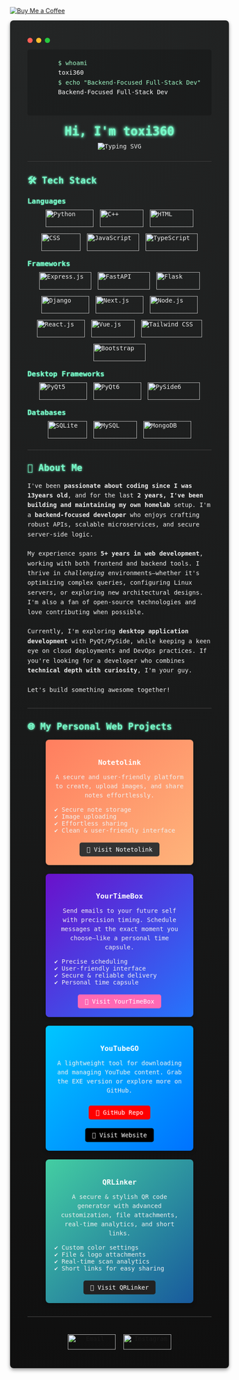 [![Buy Me a Coffee](https://img.shields.io/badge/-Buy%20Me%20a%20Coffee-ffdd00?logo=buymeacoffee&logoColor=black&style=for-the-badge)](https://buymeacoffee.com/toxi360)

<div style="
  background: radial-gradient(circle at top left, #242626, #0f0f0f);
  color: #eeeeee;
  border-radius: 8px;
  padding: 40px;
  font-family: 'Fira Code', monospace;
  box-shadow: 0 4px 8px rgba(0,0,0,0.4);
">

  <!-- Mac Style Window Buttons -->
  <div style="display: flex; align-items: center; margin-bottom: 15px;">
    <span style="background-color: #ff5f56; width: 12px; height: 12px; border-radius: 50%; margin-right: 8px;"></span>
    <span style="background-color: #ffbd2e; width: 12px; height: 12px; border-radius: 50%; margin-right: 8px;"></span>
    <span style="background-color: #27c93f; width: 12px; height: 12px; border-radius: 50%;"></span>
  </div>

  <!-- Terminal-Like Intro -->
  <div style="
    background-color: rgba(0, 0, 0, 0.2);
    padding: 20px;
    border-radius: 5px;
    margin-bottom: 20px;
    font-size: 14px;
    color: #cfcfcf;
    line-height: 1.6;
  ">
    <pre style="margin: 0; font-family: 'Fira Code', monospace; color: #a0f7c5;">
      $ whoami
      <span style="color: #fff;">toxi360</span>
      $ echo "Backend-Focused Full-Stack Dev"
      <span style="color: #fff;">Backend-Focused Full-Stack Dev</span>
    </pre>
  </div>

  <!-- Header / Greeting -->
  <div align="center" style="margin-bottom: 20px;">
    <h1 style="
      display: inline-block;
      font-weight: bold;
      margin: 0;
      color: #76f9c7;
      text-shadow: 0 0 4px #76f9c7, 0 0 8px #76f9c7;
    ">
      Hi, I'm toxi360
    </h1>
  </div>

  <!-- Typing SVG -->
  <p align="center" style="margin-top: -10px;">
    <img
      src="https://readme-typing-svg.herokuapp.com?size=25&duration=2500&color=53F7D4&center=true&vCenter=true&lines=Backend-Focused+Dev;Linux+Enthusiast;Always+Learning!"
      alt="Typing SVG"
    />
  </p>

  <hr style="border: none; border-bottom: 1px solid #444; margin: 25px 0;" />

  <!-- Tech Stack Section -->
  <h2 style="
    color: #76f9c7;
    text-shadow: 0 0 4px #76f9c7;
  ">
    🛠️ Tech Stack
  </h2>

  <!-- Languages -->
  <h3 style="
    margin: 10px 0;
    color: #76f9c7;
    text-shadow: 0 0 2px #76f9c7;
  ">
    Languages
  </h3>
  <div style="display: flex; flex-wrap: wrap; gap: 15px; justify-content: center;">
    <img
      src="https://img.shields.io/badge/Python-3776AB?style=for-the-badge&logo=python&logoColor=white"
      alt="Python"
      width="110"
      height="40"
    />
    <img
      src="https://img.shields.io/badge/C++-00599C?style=for-the-badge&logo=c%2B%2B&logoColor=white"
      alt="C++"
      width="100"
      height="40"
    />
    <img
      src="https://img.shields.io/badge/HTML-E34F26?style=for-the-badge&logo=html5&logoColor=white"
      alt="HTML"
      width="100"
      height="40"
    />
    <img
      src="https://img.shields.io/badge/CSS-1572B6?style=for-the-badge&logo=css3&logoColor=white"
      alt="CSS"
      width="90"
      height="40"
    />
    <img
      src="https://img.shields.io/badge/JavaScript-F7DF1E?style=for-the-badge&logo=javascript&logoColor=black"
      alt="JavaScript"
      width="120"
      height="40"
    />
    <img
      src="https://img.shields.io/badge/TypeScript-3178C6?style=for-the-badge&logo=typescript&logoColor=white"
      alt="TypeScript"
      width="120"
      height="40"
    />
  </div>

  <!-- Frameworks -->
  <h3 style="
    margin: 20px 0 10px 0;
    color: #76f9c7;
    text-shadow: 0 0 2px #76f9c7;
  ">
    Frameworks
  </h3>
  <div style="display: flex; flex-wrap: wrap; gap: 15px; justify-content: center;">
    <img
      src="https://img.shields.io/badge/Express.js-000000?style=for-the-badge&logo=express&logoColor=white"
      alt="Express.js"
      width="120"
      height="40"
    />
    <img
      src="https://img.shields.io/badge/FastAPI-009688?style=for-the-badge&logo=fastapi&logoColor=white"
      alt="FastAPI"
      width="120"
      height="40"
    />
    <img
      src="https://img.shields.io/badge/Flask-000000?style=for-the-badge&logo=flask&logoColor=white"
      alt="Flask"
      width="100"
      height="40"
    />
    <img
      src="https://img.shields.io/badge/Django-092E20?style=for-the-badge&logo=django&logoColor=white"
      alt="Django"
      width="110"
      height="40"
    />
    <img
      src="https://img.shields.io/badge/Next.js-000000?style=for-the-badge&logo=next.js&logoColor=white"
      alt="Next.js"
      width="110"
      height="40"
    />
    <img
      src="https://img.shields.io/badge/Node.js-339933?style=for-the-badge&logo=node.js&logoColor=white"
      alt="Node.js"
      width="110"
      height="40"
    />
    <img
      src="https://img.shields.io/badge/React.js-61DAFB?style=for-the-badge&logo=react&logoColor=black"
      alt="React.js"
      width="110"
      height="40"
    />
    <img
      src="https://img.shields.io/badge/Vue.js-4FC08D?style=for-the-badge&logo=vue.js&logoColor=white"
      alt="Vue.js"
      width="100"
      height="40"
    />
    <img
      src="https://img.shields.io/badge/Tailwind_CSS-38B2AC?style=for-the-badge&logo=tailwind-css&logoColor=white"
      alt="Tailwind CSS"
      width="140"
      height="40"
    />
    <img
      src="https://img.shields.io/badge/Bootstrap-7952B3?style=for-the-badge&logo=bootstrap&logoColor=white"
      alt="Bootstrap"
      width="120"
      height="40"
    />
  </div>

  <!-- Desktop Frameworks -->
  <h3 style="
    margin: 20px 0 10px 0;
    color: #76f9c7;
    text-shadow: 0 0 2px #76f9c7;
  ">
    Desktop Frameworks
  </h3>
  <div style="display: flex; flex-wrap: wrap; gap: 15px; justify-content: center;">
    <img
      src="https://img.shields.io/badge/PyQt5-5E5E5E?style=for-the-badge&logo=qt&logoColor=white"
      alt="PyQt5"
      width="110"
      height="40"
    />
    <img
      src="https://img.shields.io/badge/PyQt6-5E5E5E?style=for-the-badge&logo=qt&logoColor=white"
      alt="PyQt6"
      width="110"
      height="40"
    />
    <img
      src="https://img.shields.io/badge/PySide6-5E5E5E?style=for-the-badge&logo=qt&logoColor=white"
      alt="PySide6"
      width="120"
      height="40"
    />
  </div>

  <!-- Databases -->
  <h3 style="
    margin: 20px 0 10px 0;
    color: #76f9c7;
    text-shadow: 0 0 2px #76f9c7;
  ">
    Databases
  </h3>
  <div style="display: flex; flex-wrap: wrap; gap: 15px; justify-content: center;">
    <img
      src="https://img.shields.io/badge/SQLite-003B57?style=for-the-badge&logo=sqlite&logoColor=white"
      alt="SQLite"
      width="90"
      height="40"
    />
    <img
      src="https://img.shields.io/badge/MySQL-4479A1?style=for-the-badge&logo=mysql&logoColor=white"
      alt="MySQL"
      width="100"
      height="40"
    />
    <img
      src="https://img.shields.io/badge/MongoDB-47A248?style=for-the-badge&logo=mongodb&logoColor=white"
      alt="MongoDB"
      width="110"
      height="40"
    />
  </div>

  <hr style="border: none; border-bottom: 1px solid #444; margin: 25px 0;" />

  <!-- About Me -->
  <h2 style="
    color: #76f9c7;
    text-shadow: 0 0 4px #76f9c7;
  ">
    🚀 About Me
  </h2>
  <p style="line-height: 1.6; font-size: 14px;">
    I've been <strong>passionate about coding since I was 13years old</strong>, 
    and for the last <strong>2 years, I've been building and maintaining my own homelab</strong> setup. 
    I'm a <strong>backend-focused developer</strong>  who enjoys crafting robust APIs, 
    scalable microservices, and secure server-side logic. 
    <br><br>
    My experience spans <strong>5+ years in web development</strong>, working with both frontend and backend tools. 
    I thrive in <em>challenging</em> environments—whether it's optimizing complex queries, configuring Linux servers, 
    or exploring new architectural designs. I'm also a fan of open-source technologies and love contributing when possible.
    <br><br>
    Currently, I'm exploring <strong>desktop application development</strong> with PyQt/PySide, 
    while keeping a keen eye on cloud deployments and DevOps practices. 
    If you're looking for a developer who combines <strong>technical depth with curiosity</strong>, I'm your guy.
    <br><br>
    Let's build something awesome together!
  </p>

  <hr style="border: none; border-bottom: 1px solid #444; margin: 30px 0;" />

  <!-- My Personal Web Projects -->
  <h2 style="
    color: #76f9c7;
    text-shadow: 0 0 4px #76f9c7;
    margin-top: 30px;
  ">
    🌐 My Personal Web Projects
  </h2>
  <div style="display: flex; flex-wrap: wrap; gap: 20px; justify-content: center;">
    <!-- Project 1: Notetolink -->
    <div
      style="background: linear-gradient(135deg, #ff7e5f, #feb47b);
             border-radius: 8px;
             padding: 20px;
             width: 300px;
             text-align: center;
             box-shadow: 0 4px 8px rgba(0,0,0,0.2);
             transition: transform 0.3s ease;"
      onmouseover="this.style.transform='scale(1.05)'"
      onmouseout="this.style.transform='scale(1)'"
    >
      <h3 style="color: #fff; margin-bottom: 10px;">Notetolink</h3>
      <p style="color: #f0f0f0; font-size: 14px; line-height: 1.5;">
        A secure and user-friendly platform to create, upload images, and share notes effortlessly.
      </p>
      <ul style="list-style: none; padding: 0; color: #f0f0f0; font-size: 14px; text-align: left; margin: 10px 0;">
        <li>✔️ Secure note storage</li>
        <li>✔️ Image uploading</li>
        <li>✔️ Effortless sharing</li>
        <li>✔️ Clean & user-friendly interface</li>
      </ul>
      <a
        href="https://notetolink.win/"
        target="_blank"
        style="
          display: inline-block;
          margin-top: 10px;
          padding: 8px 16px;
          background-color: #333;
          color: #fff;
          border-radius: 5px;
          text-decoration: none;
          font-size: 14px;
          transition: background-color 0.3s, transform 0.3s;
        "
        onmouseover="this.style.backgroundColor='#555'; this.style.transform='scale(1.05)'"
        onmouseout="this.style.backgroundColor='#333'; this.style.transform='scale(1)'"
      >
        🔗 Visit Notetolink
      </a>
    </div>
    <!-- Project 2: YourTimeBox -->
    <div
      style="background: linear-gradient(135deg, #6a11cb, #2575fc);
             border-radius: 8px;
             padding: 20px;
             width: 300px;
             text-align: center;
             box-shadow: 0 4px 8px rgba(0,0,0,0.2);
             transition: transform 0.3s ease;"
      onmouseover="this.style.transform='scale(1.05)'"
      onmouseout="this.style.transform='scale(1)'"
    >
      <h3 style="color: #fff; margin-bottom: 10px;">YourTimeBox</h3>
      <p style="color: #f0f0f0; font-size: 14px; line-height: 1.5;">
        Send emails to your future self with precision timing. 
        Schedule messages at the exact moment you choose—like a personal time capsule.
      </p>
      <ul style="list-style: none; padding: 0; color: #f0f0f0; font-size: 14px; text-align: left; margin: 10px 0;">
        <li>✔️ Precise scheduling</li>
        <li>✔️ User-friendly interface</li>
        <li>✔️ Secure & reliable delivery</li>
        <li>✔️ Personal time capsule</li>
      </ul>
      <a
        href="https://yourtimebox.org/"
        target="_blank"
        style="
          display: inline-block;
          margin-top: 10px;
          padding: 8px 16px;
          background-color: #ff69b4;
          color: #fff;
          border-radius: 5px;
          text-decoration: none;
          font-size: 14px;
          transition: background-color 0.3s, transform 0.3s;
        "
        onmouseover="this.style.backgroundColor='#ff87d6'; this.style.transform='scale(1.05)'"
        onmouseout="this.style.backgroundColor='#ff69b4'; this.style.transform='scale(1)'"
      >
        🔗 Visit YourTimeBox
      </a>
    </div>
    <!-- Project 3: YouTubeGO -->
    <div
      style="background: linear-gradient(135deg, #00c6ff, #0072ff);
             border-radius: 8px;
             padding: 20px;
             width: 300px;
             text-align: center;
             box-shadow: 0 4px 8px rgba(0,0,0,0.2);
             transition: transform 0.3s ease;"
      onmouseover="this.style.transform='scale(1.05)'"
      onmouseout="this.style.transform='scale(1)'"
    >
      <h3 style="color: #fff; margin-bottom: 10px;">YouTubeGO</h3>
      <p style="color: #f0f0f0; font-size: 14px; line-height: 1.5;">
        A lightweight tool for downloading and managing YouTube content. 
        Grab the EXE version or explore more on GitHub.
      </p>
      <div style="display: flex; justify-content: center; gap: 10px; flex-wrap: wrap;">
        <a
          href="https://github.com/Efeckc17/YoutubeGO"
          target="_blank"
          style="
            display: inline-block;
            margin-top: 10px;
            padding: 8px 16px;
            background-color: #ff0000;
            color: #fff;
            border-radius: 5px;
            text-decoration: none;
            font-size: 14px;
            transition: background-color 0.3s, transform 0.3s;
          "
          onmouseover="this.style.backgroundColor='#ff4c4c'; this.style.transform='scale(1.05)'"
          onmouseout="this.style.backgroundColor='#ff0000'; this.style.transform='scale(1)'"
        >
          🔗 GitHub Repo
        </a>
        <a
          href="https://youtubego.org/"
          target="_blank"
          style="
            display: inline-block;
            margin-top: 10px;
            padding: 8px 16px;
            background-color: #000;
            color: #fff;
            border-radius: 5px;
            text-decoration: none;
            font-size: 14px;
            transition: background-color 0.3s, transform 0.3s;
          "
          onmouseover="this.style.backgroundColor='#444'; this.style.transform='scale(1.05)'"
          onmouseout="this.style.backgroundColor='#000'; this.style.transform='scale(1)'"
        >
          🔗 Visit Website
        </a>
      </div>
    </div>
    <!-- Project 4: QRLinker -->
    <div
      style="background: linear-gradient(135deg, #43cea2, #185a9d);
             border-radius: 8px;
             padding: 20px;
             width: 300px;
             text-align: center;
             box-shadow: 0 4px 8px rgba(0,0,0,0.2);
             transition: transform 0.3s ease;"
      onmouseover="this.style.transform='scale(1.05)'"
      onmouseout="this.style.transform='scale(1)'"
    >
      <h3 style="color: #fff; margin-bottom: 10px;">QRLinker</h3>
      <p style="color: #f0f0f0; font-size: 14px; line-height: 1.5;">
        A secure & stylish QR code generator with advanced customization, file attachments, real-time analytics, and short links.
      </p>
      <ul style="list-style: none; padding: 0; color: #f0f0f0; font-size: 14px; text-align: left; margin: 10px 0;">
        <li>✔️ Custom color settings</li>
        <li>✔️ File & logo attachments</li>
        <li>✔️ Real-time scan analytics</li>
        <li>✔️ Short links for easy sharing</li>
      </ul>
      <a
        href="https://qrlinker.vip/"
        target="_blank"
        style="
          display: inline-block;
          margin-top: 10px;
          padding: 8px 16px;
          background-color: #222;
          color: #fff;
          border-radius: 5px;
          text-decoration: none;
          font-size: 14px;
          transition: background-color 0.3s, transform 0.3s;
        "
        onmouseover="this.style.backgroundColor='#444'; this.style.transform='scale(1.05)'"
        onmouseout="this.style.backgroundColor='#222'; this.style.transform='scale(1)'"
      >
        🔗 Visit QRLinker
      </a>
    </div>
  </div>

  <hr style="border: none; border-bottom: 1px solid #444; margin: 30px 0;" />

  <!-- Contact Links -->
  <div style="text-align: center; margin-top: 40px;">
    <a
      href="mailto:toxi360@workmail.com"
      target="_blank"
      style="text-decoration: none; margin-right: 10px; display: inline-block;"
    >
      <img
        src="https://img.shields.io/badge/Email-D14836?style=for-the-badge&logo=gmail&logoColor=white"
        alt="Email"
        width="110"
        height="35"
      />
    </a>
    <a
      href="https://instagram.com/toxi.dev"
      target="_blank"
      style="text-decoration: none; display: inline-block;"
    >
      <img
        src="https://img.shields.io/badge/Instagram-E4405F?style=for-the-badge&logo=instagram&logoColor=white"
        alt="Instagram"
        width="110"
        height="35"
      />
    </a>
  </div>
</div>
